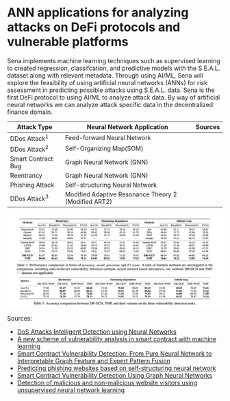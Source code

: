 # ANN applications for analyzing attacks on DeFi protocols and vulnerable platforms

Sena implements machine learning techniques such as supervised learning to created regression, classifcation, and predictive models with the S.E.A.L. dataset along with relevant metadata. Through using AI/ML, Sena will explore the feasibility of using artificial neural networks (ANNs) for risk assessment in predicting possible attacks using S.E.A.L. data. Sena is the first DeFi protocol to using AI/ML to analyze attack data. By way of artificial neural networks we can analyze attack specific data in the decentralized finance domain.

|  Attack Type  | Neural Network Application | Sources |
| ------------- | -------------- | -----------|
|  DDos Attack<sup>1</sup>  | Feed-forward Neural Network   | 
|  DDos Attack<sup>2</sup>   | Self-Organizing Map(SOM) |
| Smart Contract Bug  | Graph Neural Network (GNN)  |
| Reentrancy    | Graph Neural Network (GNN) |
| Phishing Attack | Self-structuring Neural Network |
|  DDos Attack<sup>3</sup>   | Modified Adaptive Resonance Theory 2 (Modified ART2) |


<!-- image -->
<p style="text-align:center;">
  <img src="attacks-transformers.png" alt="tensor flow" width="800" class="center" style="margin-right: 5px;"/>
</p>


Sources:
- [DoS Attacks Intelligent Detection using Neural Networks](https://reader.elsevier.com/reader/sd/pii/S1319157806800029?token=2EF11E26C870D27055A3E24E1E9E5FA0BBE72443A8FAB2CAC51BA87B480D569CF612869DB9F56B18D546E3FC4AAAE771&originRegion=us-east-1&originCreation=20220128064013)
- [A new scheme of vulnerability analysis in smart contract with machine learning](https://link.springer.com/article/10.1007/s11276-020-02379-z)
- [Smart Contract Vulnerability Detection: From Pure Neural Network to Interpretable Graph Feature and Expert Pattern Fusion](https://arxiv.org/abs/2106.09282)
- [Predicting phishing websites based on self-structuring neural network](https://link.springer.com/article/10.1007/s00521-013-1490-z)
- [Smart Contract Vulnerability Detection Using Graph Neural Networks](https://www.ijcai.org/Proceedings/2020/0454.pdf)
- [Detection of malicious and non-malicious website visitors using unsupervised neural network learning](https://www.sciencedirect.com/science/article/abs/pii/S1568494612003778)
